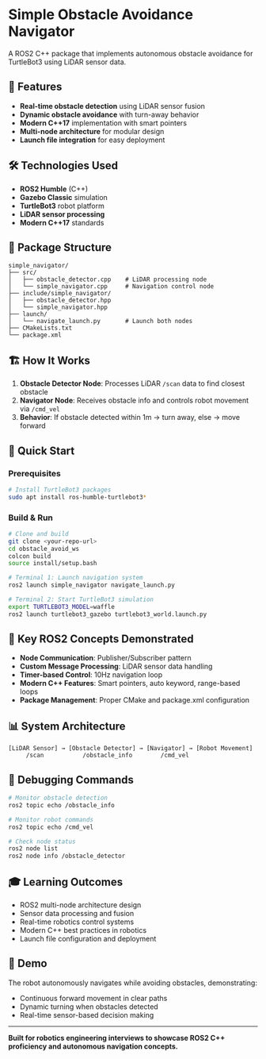 # Simple Obstacle Avoidance Navigator

A ROS2 C++ package that implements autonomous obstacle avoidance for TurtleBot3 using LiDAR sensor data.

## 🚀 Features

- **Real-time obstacle detection** using LiDAR sensor fusion
- **Dynamic obstacle avoidance** with turn-away behavior
- **Modern C++17** implementation with smart pointers
- **Multi-node architecture** for modular design
- **Launch file integration** for easy deployment

## 🛠️ Technologies Used

- **ROS2 Humble** (C++)
- **Gazebo Classic** simulation
- **TurtleBot3** robot platform
- **LiDAR sensor processing**
- **Modern C++17** standards

## 📁 Package Structure

```
simple_navigator/
├── src/
│   ├── obstacle_detector.cpp    # LiDAR processing node
│   └── simple_navigator.cpp     # Navigation control node
├── include/simple_navigator/
│   ├── obstacle_detector.hpp
│   └── simple_navigator.hpp
├── launch/
│   └── navigate_launch.py       # Launch both nodes
├── CMakeLists.txt
└── package.xml
```

## 🏗️ How It Works

1. **Obstacle Detector Node**: Processes LiDAR `/scan` data to find closest obstacle
2. **Navigator Node**: Receives obstacle info and controls robot movement via `/cmd_vel`
3. **Behavior**: If obstacle detected within 1m → turn away, else → move forward

## 🚀 Quick Start

### Prerequisites
```bash
# Install TurtleBot3 packages
sudo apt install ros-humble-turtlebot3*
```

### Build & Run
```bash
# Clone and build
git clone <your-repo-url>
cd obstacle_avoid_ws
colcon build
source install/setup.bash

# Terminal 1: Launch navigation system
ros2 launch simple_navigator navigate_launch.py

# Terminal 2: Start TurtleBot3 simulation
export TURTLEBOT3_MODEL=waffle
ros2 launch turtlebot3_gazebo turtlebot3_world.launch.py
```

## 🎯 Key ROS2 Concepts Demonstrated

- **Node Communication**: Publisher/Subscriber pattern
- **Custom Message Processing**: LiDAR sensor data handling
- **Timer-based Control**: 10Hz navigation loop
- **Modern C++ Features**: Smart pointers, auto keyword, range-based loops
- **Package Management**: Proper CMake and package.xml configuration

## 📊 System Architecture

```
[LiDAR Sensor] → [Obstacle Detector] → [Navigator] → [Robot Movement]
     /scan           /obstacle_info        /cmd_vel
```

## 🔧 Debugging Commands

```bash
# Monitor obstacle detection
ros2 topic echo /obstacle_info

# Monitor robot commands
ros2 topic echo /cmd_vel

# Check node status
ros2 node list
ros2 node info /obstacle_detector
```

## 🎓 Learning Outcomes

- ROS2 multi-node architecture design
- Sensor data processing and fusion
- Real-time robotics control systems
- Modern C++ best practices in robotics
- Launch file configuration and deployment

## 🤖 Demo

The robot autonomously navigates while avoiding obstacles, demonstrating:
- Continuous forward movement in clear paths
- Dynamic turning when obstacles detected
- Real-time sensor-based decision making

---

**Built for robotics engineering interviews to showcase ROS2 C++ proficiency and autonomous navigation concepts.**

